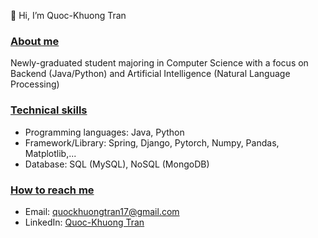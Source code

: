 👋 Hi, I’m Quoc-Khuong Tran

### <ins>About me</ins>
Newly-graduated student majoring in Computer Science with a focus on Backend (Java/Python) and Artificial Intelligence (Natural Language Processing)

### <ins>Technical skills</ins>
- Programming languages: Java, Python 
- Framework/Library: Spring, Django, Pytorch, Numpy, Pandas, Matplotlib,...
- Database: SQL (MySQL), NoSQL (MongoDB)
### <ins>How to reach me</ins>
- Email: quockhuongtran17@gmail.com
- LinkedIn: [Quoc-Khuong Tran](https://www.linkedin.com/in/qkhuongt/)
<!---
quockhuongtrann/quockhuongtrann is a ✨ special ✨ repository because its `README.md` (this file) appears on your GitHub profile.
You can click the Preview link to take a look at your changes.
--->
